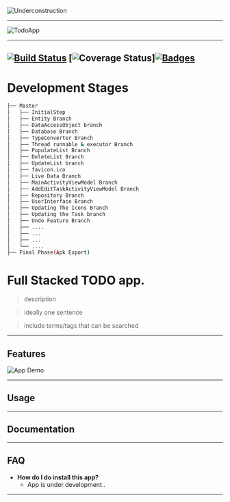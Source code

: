 ![Underconstruction](https://i.ibb.co/RYK2Gt8/UC.png)

---

![TodoApp](https://i.ibb.co/SQKHL27/todo.png)

---
[![Build Status](http://img.shields.io/travis/badges/badgerbadgerbadger.svg?style=flat-square)](https://travis-ci.org/badges/badgerbadgerbadger)
[![Coverage Status](http://img.shields.io/coveralls/badges/badgerbadgerbadger.svg?style=flat-square)][![Badges](http://img.shields.io/:badges-9/9-ff6799.svg?style=flat-square)](https://github.com/badges/badgerbadgerbadger)
---

# Development Stages
```bash
├── Master
│   ├── InitialStep
│   ├── Entity Branch
│   ├── DataAccessObject branch
│   ├── Database Branch
│   ├── TypeConverter Branch
│   ├── Thread runnable & executor Branch 
│   ├── PopulateList Branch
│   ├── DeleteList Branch
│   ├── UpdateList branch
│   ├── favicon.ico
│   ├── Live Data Branch
│   ├── MainActivityViewModel Branch
│   ├── AddEditTaskActivityViewModel Branch
│   ├── Repository Branch
│   ├── UserInterface Branch
│   ├── Updating The Icons Branch
│   ├── Updating the Task branch
│   ├── Undo Feature Branch
│   ├── ....
│   ├── ...
│   ├── ...
│   └── ....
├── Final Phase(Apk Export)
```



# Full Stacked TODO app.

> description

> ideally one sentence

> include terms/tags that can be searched

---



## Features

![App Demo](http://g.recordit.co/HX0ySasFpN.gif)


---

## Usage 

---
## Documentation
---

## FAQ

- **How do I do install this app?**
    - App is under development..

---
